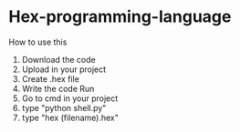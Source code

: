 # Hex-programming-language
How to use this
1. Download the code
2. Upload in your project
3. Create .hex file
4. Write the code
Run
1. Go to cmd in your project
2. type "python shell.py"
3. type "hex (filename).hex"
